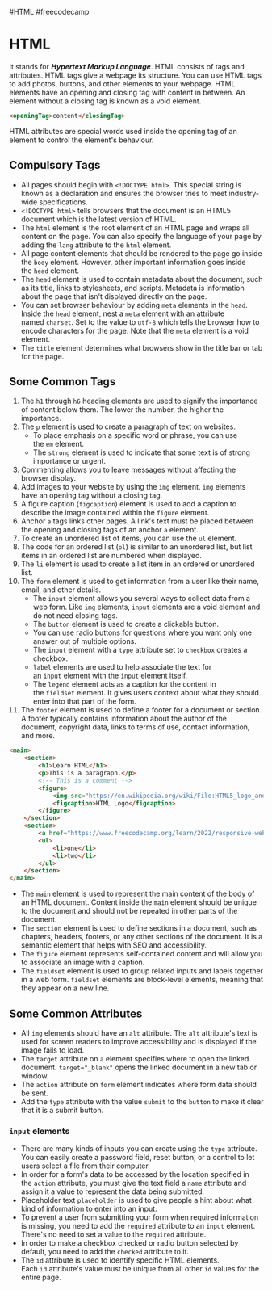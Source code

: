 #HTML #freecodecamp 
# HTML
It stands for ***Hypertext Markup Language***. HTML consists of tags and attributes.
HTML tags give a webpage its structure. You can use HTML tags to add photos, buttons, and other elements to your webpage.
HTML elements have an opening and closing tag with content in between.  An element without a closing tag is known as a void element.
```html
<openingTag>content</closingTag>
```
HTML attributes are special words used inside the opening tag of an element to control the element's behaviour.

## Compulsory Tags
- All pages should begin with `<!DOCTYPE html>`. This special string is known as a declaration and ensures the browser tries to meet industry-wide specifications. 
- `<!DOCTYPE html>` tells browsers that the document is an HTML5 document which is the latest version of HTML.
- The `html` element is the root element of an HTML page and wraps all content on the page. You can also specify the language of your page by adding the `lang` attribute to the `html` element.
- All page content elements that should be rendered to the page go inside the `body` element. However, other important information goes inside the `head` element. 
- The `head` element is used to contain metadata about the document, such as its title, links to stylesheets, and scripts. Metadata is information about the page that isn't displayed directly on the page.
- You can set browser behaviour by adding `meta` elements in the `head`. Inside the `head` element, nest a `meta` element with an attribute named `charset`. Set to the value to `utf-8` which tells the browser how to encode characters for the page. Note that the `meta` element is a void element.
- The `title` element determines what browsers show in the title bar or tab for the page.

## Some Common Tags
1. The `h1` through `h6` heading elements are used to signify the importance of content below them. The lower the number, the higher the importance.
2. The `p` element is used to create a paragraph of text on websites.
	- To place emphasis on a specific word or phrase, you can use the `em` element.
	- The `strong` element is used to indicate that some text is of strong importance or urgent.
3. Commenting allows you to leave messages without affecting the browser display.
4. Add images to your website by using the `img` element. `img` elements have an opening tag without a closing tag.
5. A figure caption (`figcaption`) element is used to add a caption to describe the image contained within the `figure` element.
6. Anchor `a` tags links other pages. A link's text must be placed between the opening and closing tags of an anchor `a` element.
7. To create an unordered list of items, you can use the `ul` element.
8. The code for an ordered list (`ol`) is similar to an unordered list, but list items in an ordered list are numbered when displayed.
9. The `li` element is used to create a list item in an ordered or unordered list.
10. The `form` element is used to get information from a user like their name, email, and other details.
	- The `input` element allows you several ways to collect data from a web form. Like `img` elements, `input` elements are a void element and do not need closing tags.
	- The `button` element is used to create a clickable button.
	- You can use radio buttons for questions where you want only one answer out of multiple options. 
	- The `input` element with a `type` attribute set to `checkbox` creates a checkbox.
	- `label` elements are used to help associate the text for an `input` element with the `input` element itself.
	- The `legend` element acts as a caption for the content in the `fieldset` element. It gives users context about what they should enter into that part of the form.
11. The `footer` element is used to define a footer for a document or section. A footer typically contains information about the author of the document, copyright data, links to terms of use, contact information, and more. 

``` html showLineNumbers
<main>
	<section>
		<h1>Learn HTML</h1>
		<p>This is a paragraph.</p>
		<!-- This is a comment -->
		<figure>
			<img src="https://en.wikipedia.org/wiki/File:HTML5_logo_and_wordmark.svg" alt="HTML">
			<figcaption>HTML Logo</figcaption>
		</figure>
	</section>
	<section>
		<a href="https://www.freecodecamp.org/learn/2022/responsive-web-design">freecodecamp</a>
		<ul>
			<li>one</li>
			<li>two</li>
		</ul>
	</section>
</main>
```

- The `main` element is used to represent the main content of the body of an HTML document. Content inside the `main` element should be unique to the document and should not be repeated in other parts of the document.
- The `section` element is used to define sections in a document, such as chapters, headers, footers, or any other sections of the document. It is a semantic element that helps with SEO and accessibility.
- The `figure` element represents self-contained content and will allow you to associate an image with a caption.
- The `fieldset` element is used to group related inputs and labels together in a web form. `fieldset` elements are block-level elements, meaning that they appear on a new line.

## Some Common Attributes
- All `img` elements should have an `alt` attribute. The `alt` attribute's text is used for screen readers to improve accessibility and is displayed if the image fails to load.
- The `target` attribute on `a` element specifies where to open the linked document. `target="_blank"` opens the linked document in a new tab or window.
- The `action` attribute on `form` element indicates where form data should be sent.
- Add the `type` attribute with the value `submit` to the `button` to make it clear that it is a submit button.
### `input` elements
- There are many kinds of inputs you can create using the `type` attribute. You can easily create a password field, reset button, or a control to let users select a file from their computer.
- In order for a form's data to be accessed by the location specified in the `action` attribute, you must give the text field a `name` attribute and assign it a value to represent the data being submitted.
- Placeholder text `placeholder` is used to give people a hint about what kind of information to enter into an input.
- To prevent a user from submitting your form when required information is missing, you need to add the `required` attribute to an `input` element. There's no need to set a value to the `required` attribute.
- In order to make a checkbox checked or radio button selected by default, you need to add the `checked` attribute to it.
- The `id` attribute is used to identify specific HTML elements. Each `id` attribute's value must be unique from all other `id` values for the entire page.